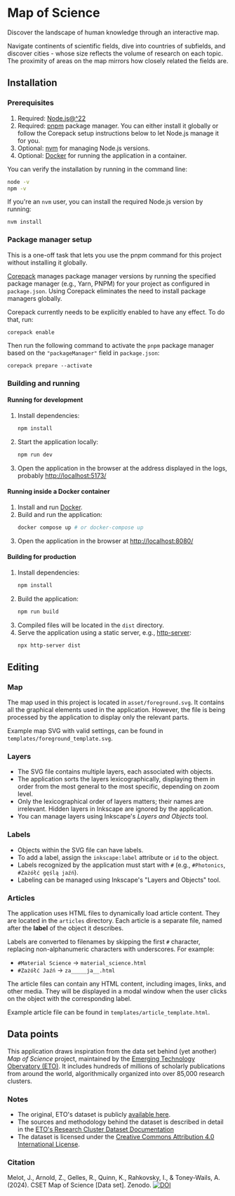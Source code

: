 # Map of Science

Discover the landscape of human knowledge through an interactive map.

Navigate continents of scientific fields, dive into countries of subfields, and discover cities - whose size reflects the volume of research on each topic. The proximity of areas on the map mirrors how closely related the fields are.

## Installation

### Prerequisites

1. Required: [Node.js@^22](https://nodejs.org/en/download/)
2. Required: [pnpm](https://pnpm.io/) package manager. You can either install it globally or follow the Corepack setup instructions below to let Node.js manage it for you.
3. Optional: [nvm](https://github.com/nvm-sh/nvm) for managing Node.js versions.
4. Optional: [Docker](https://docs.docker.com/get-docker/) for running the application in a container.

You can verify the installation by running in the command line:

```bash
node -v
npm -v
```

If you're an `nvm` user, you can install the required Node.js version by running:

```
nvm install
```

### Package manager setup

This is a one-off task that lets you use the pnpm command for this project without installing it globally.

[Corepack](https://nodejs.org/api/corepack.html) manages package manager versions by running the specified package
manager (e.g., Yarn, PNPM) for your project as configured in `package.json`. Using Corepack eliminates the need to
install package managers globally.

Corepack currently needs to be explicitly enabled to have any effect. To do that, run:

```
corepack enable
```

Then run the following command to activate the `pnpm` package manager based on the `"packageManager"` field in
`package.json`:

```
corepack prepare --activate
```

### Building and running

#### Running for development

1. Install dependencies:
   ```bash
   npm install
   ```
2. Start the application locally:
   ```bash
   npm run dev
   ```
3. Open the application in the browser at the address displayed in the logs, probably [http://localhost:5173/](http://localhost:5173/)

#### Running inside a Docker container

1. Install and run [Docker](https://docs.docker.com/get-docker/).
2. Build and run the application:
   ```bash
   docker compose up # or docker-compose up
   ```
3. Open the application in the browser at [http://localhost:8080/](http://localhost:8080/)

#### Building for production

1. Install dependencies:
   ```bash
   npm install
   ```
2. Build the application:
   ```bash
   npm run build
   ```
3. Compiled files will be located in the `dist` directory.
4. Serve the application using a static server, e.g., [http-server](https://www.npmjs.com/package/http-server):
   ```bash
   npx http-server dist
   ```

## Editing

### Map

The map used in this project is located in `asset/foreground.svg`. It contains all the graphical elements used in the application. However, the file is being processed by the application to display only the relevant parts.

Example map SVG with valid settings, can be found in `templates/foreground_template.svg`.

### Layers

- The SVG file contains multiple layers, each associated with objects.
- The application sorts the layers lexicographically, displaying them in order from the most general to the most specific, depending on zoom level.
- Only the lexicographical order of layers matters; their names are irrelevant.
  Hidden layers in Inkscape are ignored by the application.
- You can manage layers using Inkscape's _Layers and Objects_ tool.

### Labels

- Objects within the SVG file can have labels.
- To add a label, assign the `inkscape:label` attribute or `id` to the object.
- Labels recognized by the application must start with `#` (e.g., `#Photonics`, `#Zażółć gęślą jaźń`).
- Labeling can be managed using Inkscape's "Layers and Objects" tool.

### Articles

The application uses HTML files to dynamically load article content. They are located in the `articles` directory. Each article is a separate file, named after the **label** of the object it describes.

Labels are converted to filenames by skipping the first `#` character, replacing non-alphanumeric characters with underscores. For example:

- `#Material Science` -> `material_science.html`
- `#Zażółć Jaźń` -> `za_____ja__.html`

The article files can contain any HTML content, including images, links, and other media. They will be displayed in a modal window when the user clicks on the object with the corresponding label.

Example article file can be found in `templates/article_template.html`.

## Data points

This application draws inspiration from the data set behind (yet another) _Map of Science_ project, maintained by the [Emerging Technology Obervatory (ETO)](https://sciencemap.eto.tech/?mode=map). It includes hundreds of millions of scholarly publications from around the world, algorithmically organized into over 85,000 research clusters.

### Notes

- The original, ETO's dataset is publicly [available here](https://doi.org/10.5281/zenodo.12628195).
- The sources and methodology behind the dataset is described in detail in the [ETO's Research Cluster Dataset Documentation](https://eto.tech/dataset-docs/mac-clusters/#overview)
- The dataset is licensed under the [Creative Commons Attribution 4.0 International License](https://creativecommons.org/licenses/by/4.0/).

### Citation

Melot, J., Arnold, Z., Gelles, R., Quinn, K., Rahkovsky, I., & Toney-Wails, A. (2024). CSET Map of Science [Data set]. Zenodo. [![DOI](https://zenodo.org/badge/DOI/10.5281/zenodo.12628195.svg)](https://doi.org/10.5281/zenodo.12628195)
